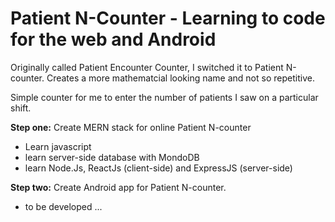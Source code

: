 # Patient N-Counter - Learning to code for the web and Android

Originally called Patient Encounter Counter, I switched it to Patient N-counter. Creates a more mathematcial looking name and not so repetitive.

Simple counter for me to enter the number of patients I saw on a particular shift.

**Step one:**
Create MERN stack for online Patient N-counter
- Learn javascript
- learn server-side database with MondoDB
- learn Node.Js, ReactJs (client-side) and ExpressJS (server-side)

**Step two:**
Create Android app for Patient N-counter.
- to be developed ...
